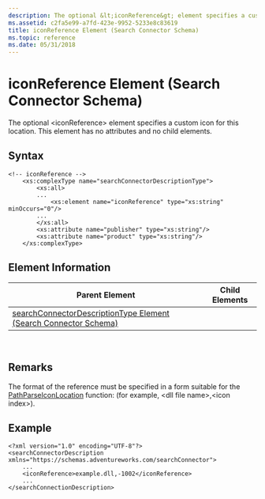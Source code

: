 ```yaml
---
description: The optional &lt;iconReference&gt; element specifies a custom icon for this location. This element has no attributes and no child elements.
ms.assetid: c2fa5e99-a7fd-423e-9952-5233e8c83619
title: iconReference Element (Search Connector Schema)
ms.topic: reference
ms.date: 05/31/2018
---
```


# iconReference Element (Search Connector Schema)

The optional &lt;iconReference&gt; element specifies a custom icon for this location. This element has no attributes and no child elements.

## Syntax


```
<!-- iconReference -->
    <xs:complexType name="searchConnectorDescriptionType">
        <xs:all>
        ...
            <xs:element name="iconReference" type="xs:string" minOccurs="0"/>
        ...
        </xs:all>
        <xs:attribute name="publisher" type="xs:string"/>
        <xs:attribute name="product" type="xs:string"/>
    </xs:complexType>
```



## Element Information



| Parent Element                                                                                                   | Child Elements |
|------------------------------------------------------------------------------------------------------------------|----------------|
| [searchConnectorDescriptionType Element (Search Connector Schema)](search-schema-searchconnectordescription.md) |                |



 

## Remarks

The format of the reference must be specified in a form suitable for the [PathParseIconLocation](/windows/desktop/api/shlwapi/nf-shlwapi-pathparseiconlocationa) function: (for example, \<dll file name\>,\<icon index\>).

## Example


```
<?xml version="1.0" encoding="UTF-8"?>
<searchConnectorDescription xmlns="https://schemas.adventureworks.com/searchConnector">
    ...
    <iconReference>example.dll,-1002</iconReference>
    ...
</searchConnectionDescription>
```



 

 
